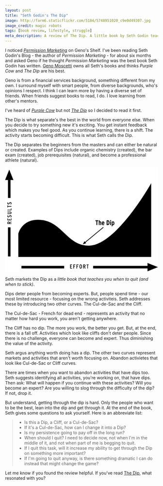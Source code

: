 ```yaml
---
layout: post
title: "Seth Godin's The Dip"
image: http://farm6.staticflickr.com/5184/5748951020_c9e0d49307.jpg
image_credit: magic robots
tags: [book review, lifestyle, struggle]
meta_description: A review of The Dip. A little book by Seth Godin teaching you when to quit.
---
```


I noticed _[Permission Marketing][2]_ on Geno's Shelf. I've been reading Seth Godin's Blog - the author of _Permission Marketing_ - for about six months and asked Geno if he thought _Permission Marketing_ was the best book Seth Godin has written. [Geno Moscetti][4] owns all Seth's books and thinks _Purple Cow_ and _The Dip_ are his best.

Geno is from a financial services background, something different from my own. I surround myself with smart people, from diverse backgrounds, who's opinions I respect. I think I can learn more by having a diverse set of friends. When friends suggest books to read, I do. I love learning from other's mentors.

I've heard of _[Purple Cow][3]_ but not _[The Dip][1]_  so I decided to read it first.

The Dip is what separate's the best in the world from everyone else. When you decide to try something new it's exciting. You get instant feedback which makes you feel good. As you continue learning, there is a shift. The activity starts becoming difficult. This is what Seth calls the Dip.

The Dip separates the beginners from the masters and can either be natural or created. Examples of Dips include organic chemistry (created), the bar exam (created), job prerequisites (natural), and become a professional athlete (natural).

![Tbe Dip](/assets/images/seth-godin-the-dip.jpg)

Seth markets the Dip as a _little book that teaches you when to quit (and when to stick)_.

Dips deter people from becoming experts. But, people spend time - our most limited resource - focusing on the wrong activiteis. Seth addresses these by introducing two other curves. The Cul-de-Sac and the Cliff. 

The Cul-de-Sac - French for dead end - represents an activity that no matter how hard you work, you aren't getting anywhere.

The Cliff has no dip. The more you work, the better you get. But, at the end, there is a fall off. Activities which look like cliffs don't deter people. Since there is no challenge, everyone can become and expert. Thus diminishing the value of the activity.

Seth argus anything worth doing has a dip. The other two curves represent markets and activities that aren't worth focusing on. Abandon activietes that look like Cul-de-Sac or Cliff curves.

There are times when you want to abandon activities that have dips too. Seth suggests identifying all activities, you're working on, that have dips. Then ask: What will happen if you continue with these activities? Will you become an expert? Are you willing to slog through the difficulty of the dip? If not, drop it.

But understand, getting through the dip is hard. Only the people who want to be the best, lean into the dip and get through it. At the end of the book, Seth gives some questions to ask yourself. Here is an abbreviate list:

> * Is this a Dip, a Cliff, or a Cul-de-Sac?
> * If it's a Cul-de-Sac, how can I change it into a Dip?
> * Is my persistence going to pay off in the long run?
> * When should I quit? I need to decide now, not when I'm in the middle of it, and not when part of me is begging to quit.
> * If I quit this task, will it increase my ability to get through the Dip on something more important?
> * If I'm going to quit anyway, is there something dramatic I can do instead that might change the game?

Let me know if you found the review helpful. If you've read [The Dip][1], what resonated with you?

[1]: http://amzn.to/10sNFaK "The Dip"
[2]: http://amzn.to/VYfmBs "Permission Marketing"
[3]: http://amzn.to/UXBmNr "Purple Cow"
[4]: http://genomoscetti.com/ 